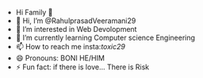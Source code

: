 - Hi Family 👋
- 👋 Hi, I’m @RahulprasadVeeramani29
- 👀 I’m interested in Web Devolopment
- 🌱 I’m currently learning Computer science Engineering
- 📫 How to reach me insta:_toxic29_
- 😄 Pronouns: BONI HE/HIM
- ⚡ Fun fact: if there is love... There is Risk
 
